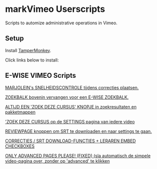 markVimeo Userscripts
=================

Scripts to automize administrative operations in Vimeo.


## Setup

Install [TamperMonkey](https://www.tampermonkey.net "Tampermonkey").

Click links below to install:

  

## E-WISE VIMEO Scripts

[MARJOLEIN's SNELHEIDSCONTROLE tijdens correcties plaatsen.](https://github.com/ewisenl/Vimeo-Userscript/raw/master/snelheidscontrole.user.js)  

[ZOEKBALK bovenin vervangen voor een E-WISE ZOEKBALK.](https://github.com/ewisenl/Vimeo-Userscript/raw/master/swapSearchBar.user.js)  

[ALTIJD EEN 'ZOEK DEZE CURSUS' KNOPJE in zoekresultaten en pakketmappen](https://github.com/ewisenl/Vimeo-Userscript/raw/master/allvideosCursusButton.user.js)  

['ZOEK DEZE CURSUS op de SETTINGS pagina van iedere video](https://github.com/ewisenl/Vimeo-Userscript/raw/master/findThisCourseButton.user.js)  

[REVIEWPAGE knoppen om SRT te downloaden en naar settings te gaan.](https://github.com/ewisenl/Vimeo-Userscript/raw/master/reviewpageButton.user.js)  

[CORRECTIES / SRT DOWNLOAD-FUNCTIES + LERAREN EMBED CHECKBOXES](https://github.com/ewisenl/Vimeo-Userscript/raw/master/userscript.user.js)

[ONLY ADVANCED PAGES PLEASE! (FIXED) (sla automatisch de simpele video-pagina over, zonder op 'advanced' te klikken](https://github.com/ewisenl/Vimeo-Userscript/raw/master/onlyadvanced.user.js)
